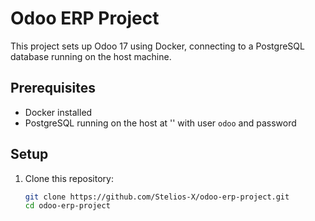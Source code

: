 # Odoo ERP Project

This project sets up Odoo 17 using Docker, connecting to a PostgreSQL database running on the host machine.

## Prerequisites

- Docker installed
- PostgreSQL running on the host at '' with user `odoo` and password ` `

## Setup

1. Clone this repository:
   ```bash
   git clone https://github.com/Stelios-X/odoo-erp-project.git
   cd odoo-erp-project

